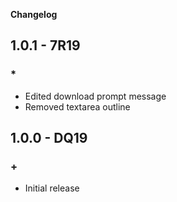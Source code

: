 **Changelog**

## 1.0.1 - 7R19

### *
- Edited download prompt message
- Removed textarea outline

## 1.0.0 - DQ19

### +
- Initial release
